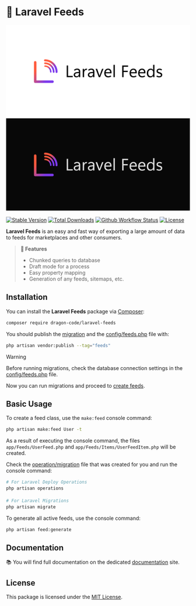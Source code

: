 # 📃 Laravel Feeds

![the dragon code laravel feeds](docs/images/social-logo.png#gh-light-mode-only)
![the dragon code laravel feeds](docs/images/social-logo_dark.png#gh-dark-mode-only)

[![Stable Version][badge_stable]][link_packagist]
[![Total Downloads][badge_downloads]][link_packagist]
[![Github Workflow Status][badge_build]][link_build]
[![License][badge_license]][link_license]

**Laravel Feeds** is an easy and fast way of exporting a large amount of data to feeds for marketplaces and other
consumers.

> **🌟 Features**
>
> - Chunked queries to database
> - Draft mode for a process
> - Easy property mapping
> - Generation of any feeds, sitemaps, etc.

## Installation

You can install the **Laravel Feeds** package via [Composer](https://getcomposer.org):

```Bash
composer require dragon-code/laravel-feeds
```

You should publish
the [migration](database/migrations/2025_09_01_231655_create_feeds_table.php)
and the [config/feeds.php](config/feeds.php) file with:

```bash
php artisan vendor:publish --tag="feeds"
```

> [!WARNING]
>
> Before running migrations, check the database connection settings in the [config/feeds.php](config/feeds.php) file.

Now you can run migrations and proceed to [create feeds](https://feeds.dragon-code.pro/create-feeds.html).

## Basic Usage

To create a feed class, use the `make:feed` console command:

```bash
php artisan make:feed User -t
```

As a result of executing the console command, the files `app/Feeds/UserFeed.php` and `app/Feeds/Items/UserFeedItem.php`
will be created.

Check the [operation/migration](https://feeds.dragon-code.pro/create-feeds.html) file that was created for you and run
the console command:

```bash
# For Laravel Deploy Operations
php artisan operations

# For Laravel Migrations
php artisan migrate
```

To generate all active feeds, use the console command:

```bash
php artisan feed:generate
```

## Documentation

📚 You will find full documentation on the dedicated [documentation](https://feeds.dragon-code.pro) site.

## License

This package is licensed under the [MIT License](LICENSE).


[badge_build]:          https://img.shields.io/github/actions/workflow/status/TheDragonCode/laravel-feeds/tests.yml?style=flat-square

[badge_downloads]:      https://img.shields.io/packagist/dt/dragon-code/laravel-feeds.svg?style=flat-square

[badge_license]:        https://img.shields.io/packagist/l/dragon-code/laravel-feeds.svg?style=flat-square

[badge_stable]:         https://img.shields.io/github/v/release/TheDragonCode/laravel-feeds?label=packagist&style=flat-square

[link_build]:           https://github.com/TheDragonCode/laravel-feeds/actions

[link_license]:         LICENSE

[link_packagist]:       https://packagist.org/packages/dragon-code/laravel-feeds

[link_website]:         https://deploy-operations.dragon-code.pro
